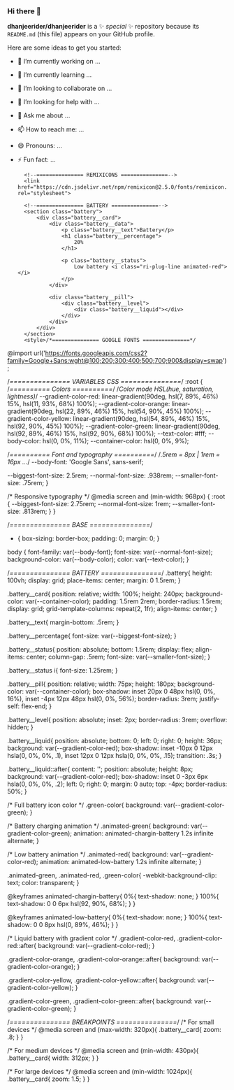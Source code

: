 ### Hi there 👋

**dhanjeerider/dhanjeerider** is a ✨ _special_ ✨ repository because its `README.md` (this file) appears on your GitHub profile.

Here are some ideas to get you started:

- 🔭 I’m currently working on ...
- 🌱 I’m currently learning ...
- 👯 I’m looking to collaborate on ...
- 🤔 I’m looking for help with ...
- 💬 Ask me about ...
- 📫 How to reach me: ...
- 😄 Pronouns: ...
- ⚡ Fun fact: ...


        <!--=============== REMIXICONS ===============-->
        <link href="https://cdn.jsdelivr.net/npm/remixicon@2.5.0/fonts/remixicon.css" rel="stylesheet">

        <!--=============== BATTERY ===============-->
        <section class="battery">
            <div class="battery__card">
                <div class="battery__data">
                    <p class="battery__text">Battery</p>
                    <h1 class="battery__percentage">
                        20%
                    </h1>

                    <p class="battery__status">
                        Low battery <i class="ri-plug-line animated-red"></i>
                    </p>
                </div>

                <div class="battery__pill">
                    <div class="battery__level">
                        <div class="battery__liquid"></div>
                    </div>
                </div>
            </div>
        </section>
        <style>/*=============== GOOGLE FONTS ===============*/
@import url('https://fonts.googleapis.com/css2?family=Google+Sans:wght@100;200;300;400;500;700;900&display=swap');

/*=============== VARIABLES CSS ===============*/
:root {
  /*========== Colors ==========*/
  /*Color mode HSL(hue, saturation, lightness)*/
  --gradient-color-red: linear-gradient(90deg, 
                          hsl(7, 89%, 46%) 15%,
                          hsl(11, 93%, 68%) 100%);
  --gradient-color-orange: linear-gradient(90deg, 
                           hsl(22, 89%, 46%) 15%,
                           hsl(54, 90%, 45%) 100%);
  --gradient-color-yellow: linear-gradient(90deg, 
                           hsl(54, 89%, 46%) 15%,
                           hsl(92, 90%, 45%) 100%);
  --gradient-color-green: linear-gradient(90deg, 
                          hsl(92, 89%, 46%) 15%,
                          hsl(92, 90%, 68%) 100%);
  --text-color: #fff;
  --body-color: hsl(0, 0%, 11%);
  --container-color: hsl(0, 0%, 9%);

  /*========== Font and typography ==========*/
  /*.5rem = 8px | 1rem = 16px ...*/
  --body-font: 'Google Sans', sans-serif;

  --biggest-font-size: 2.5rem;
  --normal-font-size: .938rem;
  --smaller-font-size: .75rem;
}

/* Responsive typography */
@media screen and (min-width: 968px) {
  :root {
    --biggest-font-size: 2.75rem;
    --normal-font-size: 1rem;
    --smaller-font-size: .813rem;
  }
}

/*=============== BASE ===============*/
* {
  box-sizing: border-box;
  padding: 0;
  margin: 0;
}

body {
  font-family: var(--body-font);
  font-size: var(--normal-font-size);
  background-color: var(--body-color);
  color: var(--text-color);
}

/*=============== BATTERY ===============*/
.battery{
    height: 100vh;
    display: grid;
    place-items: center;
    margin: 0 1.5rem;
}

.battery__card{
    position: relative;
    width: 100%;
    height: 240px;
    background-color: var(--container-color);
    padding: 1.5rem 2rem;
    border-radius: 1.5rem;
    display: grid;
    grid-template-columns: repeat(2, 1fr);
    align-items: center;
}

.battery__text{
    margin-bottom: .5rem;
}

.battery__percentage{
    font-size: var(--biggest-font-size);
}

.battery__status{
    position: absolute;
    bottom: 1.5rem;
    display: flex;
    align-items: center;
    column-gap: .5rem;
    font-size: var(--smaller-font-size);
}

.battery__status i{
    font-size: 1.25rem;
}

.battery__pill{
    position: relative;
    width: 75px;
    height: 180px;
    background-color: var(--container-color);
    box-shadow: inset 20px 0 48px hsl(0, 0%, 16%),
                inset -4px 12px 48px hsl(0, 0%, 56%);
    border-radius: 3rem;
    justify-self: flex-end;
}

.battery__level{
    position: absolute;
    inset: 2px;
    border-radius: 3rem;
    overflow: hidden;
}

.battery__liquid{
    position: absolute;
    bottom: 0;
    left: 0;
    right: 0;
    height: 36px;
    background: var(--gradient-color-red);
    box-shadow: inset -10px 0 12px hsla(0, 0%, 0%, .1),
                inset 12px 0 12px hsla(0, 0%, 0%, .15);
    transition: .3s;
}

.battery__liquid::after{
    content: '';
    position: absolute;
    height: 8px;
    background: var(--gradient-color-red);
    box-shadow: inset 0 -3px 6px hsla(0, 0%, 0%, .2);
    left: 0;
    right: 0;
    margin: 0 auto;
    top: -4px;
    border-radius: 50%;
}

/* Full battery icon color */
.green-color{
    background: var(--gradient-color-green);
}

/* Battery charging animation */
.animated-green{
    background: var(--gradient-color-green);
    animation: animated-chargin-battery 1.2s infinite alternate;
}

/* Low battery animation */
.animated-red{
    background: var(--gradient-color-red);
    animation: animated-low-battery 1.2s infinite alternate;
}

.animated-green,
.animated-red,
.green-color{
    -webkit-background-clip: text;
    color: transparent;
}

@keyframes animated-chargin-battery{
    0%{
        text-shadow: none;
    }
    100%{
        text-shadow: 0 0 6px hsl(92, 90%, 68%);
    }
}

@keyframes animated-low-battery{
    0%{
        text-shadow: none;
    }
    100%{
        text-shadow: 0 0 8px hsl(0, 89%, 46%);
    }
}

/* Liquid battery with gradient color */
.gradient-color-red,
.gradient-color-red::after{
    background: var(--gradient-color-red);
}

.gradient-color-orange,
.gradient-color-orange::after{
    background: var(--gradient-color-orange);
}

.gradient-color-yellow,
.gradient-color-yellow::after{
    background: var(--gradient-color-yellow);
}

.gradient-color-green,
.gradient-color-green::after{
    background: var(--gradient-color-green);
}

/*=============== BREAKPOINTS ===============*/
/* For small devices */
@media screen and (max-width: 320px){
    .battery__card{
        zoom: .8;
    }
}

/* For medium devices */
@media screen and (min-width: 430px){
    .battery__card{
        width: 312px;
    }
}

/* For large devices */
@media screen and (min-width: 1024px){
    .battery__card{
        zoom: 1.5;
    }
}</style>
<script>
   /*=============== BATTERY ===============*/
initBattery()

function initBattery(){
    const batteryLiquid = document.querySelector('.battery__liquid'),
          batteryStatus = document.querySelector('.battery__status'),
          batteryPercentage = document.querySelector('.battery__percentage')
    
    navigator.getBattery().then((batt) =>{
        updateBattery = () =>{
            /* 1. We update the number level of the battery */
            let level = Math.floor(batt.level * 100)
            batteryPercentage.innerHTML = level+ '%'

            /* 2. We update the background level of the battery */
            batteryLiquid.style.height = `${parseInt(batt.level * 100)}%`

            /* 3. We validate full battery, low battery and if it is charging or not */
            if(level == 100){ /* We validate if the battery is full */
                batteryStatus.innerHTML = `Full battery <i class="ri-battery-2-fill green color"></i>`
                batteryLiquid.style.height = `103%` /* To hide the ellipse */
            }
            else if(level <= 20 &! batt.charging){ /* We validate if the battery is low */
                batteryStatus.innerHTML = `Low battery <i class="ri-plug-line animated-red"></i>`
            }
            else if(batt.charging){ /* We validate if the battery is charging */
                batteryStatus.innerHTML = `Charging... <i class="ri-flashlight-line animated-green"></i>`
            }
            else{ /* If it's not loading, don't show anything. */
                batteryStatus.innerHTML = ''
            }

            /* 4. We change the colors of the battery and remove the other colors */
            if(level <= 20){
                batteryLiquid.classList.add('gradient-color-red')
                batteryLiquid.classList.remove('gradient-color-orange', 'gradient-color-yellow','gradient-color-green')
            }
            else if(level <= 40){
                batteryLiquid.classList.add('gradient-color-orange')
                batteryLiquid.classList.remove('gradient-color-red', 'gradient-color-yellow','gradient-color-green')
            }
            else if(level <= 80){
                batteryLiquid.classList.add('gradient-color-yellow')
                batteryLiquid.classList.remove('gradient-color-red', 'gradient-color-orange','gradient-color-green')
            }
            else{
                batteryLiquid.classList.add('gradient-color-green')
                batteryLiquid.classList.remove('gradient-color-red', 'gradient-color-orange','gradient-color-yellow')
            }
        }
        updateBattery()

        /* 5. Battery status events */
        batt.addEventListener('charginchange', () => {updateBattery()})
        batt.addEventListener('levelchange', () => {updateBattery()})
    })      
}
</script>
